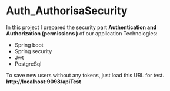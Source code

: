 # Auth_AuthorisaSecurity
In this project I prepared the security part **Authentication and Authorization (permissions )** of our application 
Technologies:  
 - Spring boot
 - Spring security
 - Jwt
 - PostgreSql

To save new users without any tokens, just load this URL for test.
**http://localhost:9098/apiTest**


